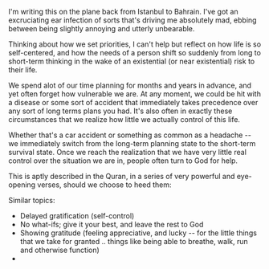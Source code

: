 I'm writing this on the plane back from Istanbul to Bahrain. I've got an excruciating ear infection of sorts that's driving me absolutely mad, ebbing between being slightly annoying and utterly unbearable.

Thinking about how we set priorities, I can't help but reflect on how life is so self-centered, and how the needs of a person shift so suddenly from long to short-term thinking in the wake of an existential (or near existential) risk to their life.

We spend alot of our time planning for months and years in advance, and yet often forget how vulnerable we are. At any moment, we could be hit with a disease or some sort of accident that immediately takes precedence over any sort of long terms plans you had. It's also often in exactly these circumstances that we realize how little we actually control of this life.

Whether that's a car accident or something as common as a headache -- we immediately switch from the long-term planning state to the short-term survival state. Once we reach the realization that we have very little real control over the situation we are in, people often turn to God for help.

This is aptly described in the Quran, in a series of very powerful and eye-opening verses, should we choose to heed them:

Similar topics:
- Delayed gratification (self-control)
- No what-ifs; give it your best, and leave the rest to God
- Showing gratitude (feeling appreciative, and lucky -- for the little things that we take for granted .. things like being able to breathe, walk, run and otherwise function)
-
